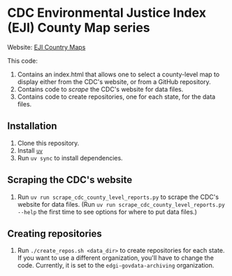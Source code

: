 # CDC Environmental Justice Index (EJI) County Map series

Website: [EJI Country Maps](https://edgi-govdata-archiving.github.io/cdc_eji_county_level_reports/)

This code:

1. Contains an index.html that allows one to select a county-level map to display either from the CDC's website, or from a GitHub repository.
2. Contains code to _scrape_ the CDC's website for data files.
3. Contains code to create repositories, one for each state, for the data files.

## Installation

1. Clone this repository.
2. Install [`uv`](https://docs.astral.sh/uv/)
3. Run `uv sync` to install dependencies.

## Scraping the CDC's website

1. Run `uv run scrape_cdc_county_level_reports.py` to scrape the CDC's website for data files. (Run `uv run scrape_cdc_county_level_reports.py --help` the first time to see options for where to put data files.)

## Creating repositories

1. Run `./create_repos.sh <data_dir>` to create repositories for each state. If you want to use a different organization, you'll have to change the code. Currently, it is set to the `edgi-govdata-archiving` organization.
